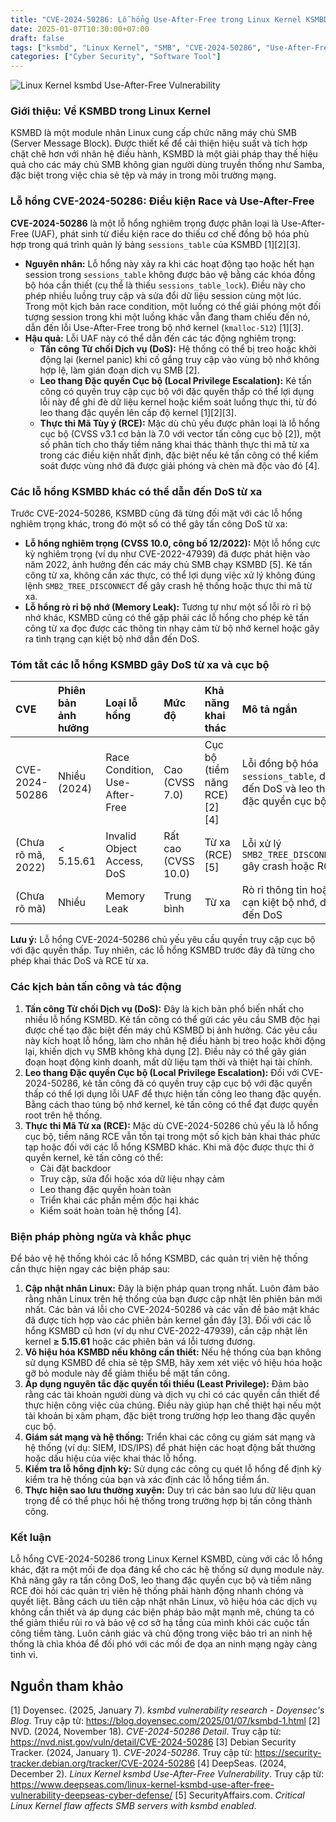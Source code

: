 ```yaml
---
title: "CVE-2024-50286: Lỗ hổng Use-After-Free trong Linux Kernel KSMBD"
date: 2025-01-07T10:30:00+07:00
draft: false
tags: ["ksmbd", "Linux Kernel", "SMB", "CVE-2024-50286", "Use-After-Free", "Race Condition", "DoS", "RCE", "vulnerability", "system security"]
categories: ["Cyber Security", "Software Tool"]
---
```


![Linux Kernel ksmbd Use-After-Free Vulnerability](/images/2025/Linux-Kernel-ksmbd-Use-After-Free-Vulnerability-DeepSeas.jpg)

### Giới thiệu: Về KSMBD trong Linux Kernel

KSMBD là một module nhân Linux cung cấp chức năng máy chủ SMB (Server Message Block). Được thiết kế để cải thiện hiệu suất và tích hợp chặt chẽ hơn với nhân hệ điều hành, KSMBD là một giải pháp thay thế hiệu quả cho các máy chủ SMB không gian người dùng truyền thống như Samba, đặc biệt trong việc chia sẻ tệp và máy in trong môi trường mạng.

### Lỗ hổng CVE-2024-50286: Điều kiện Race và Use-After-Free

**CVE-2024-50286** là một lỗ hổng nghiêm trọng được phân loại là Use-After-Free (UAF), phát sinh từ điều kiện race do thiếu cơ chế đồng bộ hóa phù hợp trong quá trình quản lý bảng `sessions_table` của KSMBD [1][2][3].

*   **Nguyên nhân:** Lỗ hổng này xảy ra khi các hoạt động tạo hoặc hết hạn session trong `sessions_table` không được bảo vệ bằng các khóa đồng bộ hóa cần thiết (cụ thể là thiếu `sessions_table_lock`). Điều này cho phép nhiều luồng truy cập và sửa đổi dữ liệu session cùng một lúc. Trong một kịch bản race condition, một luồng có thể giải phóng một đối tượng session trong khi một luồng khác vẫn đang tham chiếu đến nó, dẫn đến lỗi Use-After-Free trong bộ nhớ kernel (`kmalloc-512`) [1][3].
*   **Hậu quả:** Lỗi UAF này có thể dẫn đến các tác động nghiêm trọng:
    *   **Tấn công Từ chối Dịch vụ (DoS):** Hệ thống có thể bị treo hoặc khởi động lại (kernel panic) khi cố gắng truy cập vào vùng bộ nhớ không hợp lệ, làm gián đoạn dịch vụ SMB [2].
    *   **Leo thang Đặc quyền Cục bộ (Local Privilege Escalation):** Kẻ tấn công có quyền truy cập cục bộ với đặc quyền thấp có thể lợi dụng lỗi này để ghi đè dữ liệu kernel hoặc kiểm soát luồng thực thi, từ đó leo thang đặc quyền lên cấp độ kernel [1][2][3].
    *   **Thực thi Mã Tùy ý (RCE):** Mặc dù chủ yếu được phân loại là lỗ hổng cục bộ (CVSS v3.1 cơ bản là 7.0 với vector tấn công cục bộ [2]), một số phân tích cho thấy tiềm năng khai thác thành thực thi mã từ xa trong các điều kiện nhất định, đặc biệt nếu kẻ tấn công có thể kiểm soát được vùng nhớ đã được giải phóng và chèn mã độc vào đó [4].

### Các lỗ hổng KSMBD khác có thể dẫn đến DoS từ xa

Trước CVE-2024-50286, KSMBD cũng đã từng đối mặt với các lỗ hổng nghiêm trọng khác, trong đó một số có thể gây tấn công DoS từ xa:

*   **Lỗ hổng nghiêm trọng (CVSS 10.0, công bố 12/2022):** Một lỗ hổng cực kỳ nghiêm trọng (ví dụ như CVE-2022-47939) đã được phát hiện vào năm 2022, ảnh hưởng đến các máy chủ SMB chạy KSMBD [5]. Kẻ tấn công từ xa, không cần xác thực, có thể lợi dụng việc xử lý không đúng lệnh `SMB2_TREE_DISCONNECT` để gây crash hệ thống hoặc thực thi mã từ xa.
*   **Lỗ hổng rò rỉ bộ nhớ (Memory Leak):** Tương tự như một số lỗi rò rỉ bộ nhớ khác, KSMBD cũng có thể gặp phải các lỗ hổng cho phép kẻ tấn công từ xa đọc được các thông tin nhạy cảm từ bộ nhớ kernel hoặc gây ra tình trạng cạn kiệt bộ nhớ dẫn đến DoS.

### Tóm tắt các lỗ hổng KSMBD gây DoS từ xa và cục bộ

| CVE | Phiên bản ảnh hưởng | Loại lỗ hổng | Mức độ | Khả năng khai thác | Mô tả ngắn |
| :------------- | :----------------- | :------------------------ | :------ | :---------------------- | :-------------------------------------------------------------------------- |
| CVE-2024-50286 | Nhiều (2024) | Race Condition, Use-After-Free | Cao (CVSS 7.0) | Cục bộ (tiềm năng RCE) [2][4] | Lỗi đồng bộ hóa `sessions_table`, dẫn đến DoS và leo thang đặc quyền cục bộ |
| (Chưa rõ mã, 2022) | < 5.15.61 | Invalid Object Access, DoS | Rất cao (CVSS 10.0) | Từ xa (RCE) [5] | Lỗi xử lý `SMB2_TREE_DISCONNECT` gây crash hoặc RCE |
| (Chưa rõ mã) | Nhiều | Memory Leak | Trung bình | Từ xa | Rò rỉ thông tin hoặc cạn kiệt bộ nhớ, dẫn đến DoS |

**Lưu ý:** Lỗ hổng CVE-2024-50286 chủ yếu yêu cầu quyền truy cập cục bộ với đặc quyền thấp. Tuy nhiên, các lỗ hổng KSMBD trước đây đã từng cho phép khai thác DoS và RCE từ xa.

### Các kịch bản tấn công và tác động

1.  **Tấn công Từ chối Dịch vụ (DoS):** Đây là kịch bản phổ biến nhất cho nhiều lỗ hổng KSMBD. Kẻ tấn công có thể gửi các yêu cầu SMB độc hại được chế tạo đặc biệt đến máy chủ KSMBD bị ảnh hưởng. Các yêu cầu này kích hoạt lỗ hổng, làm cho nhân hệ điều hành bị treo hoặc khởi động lại, khiến dịch vụ SMB không khả dụng [2]. Điều này có thể gây gián đoạn hoạt động kinh doanh, mất dữ liệu tạm thời và thiệt hại tài chính.
2.  **Leo thang Đặc quyền Cục bộ (Local Privilege Escalation):** Đối với CVE-2024-50286, kẻ tấn công đã có quyền truy cập cục bộ với đặc quyền thấp có thể lợi dụng lỗi UAF để thực hiện tấn công leo thang đặc quyền. Bằng cách thao túng bộ nhớ kernel, kẻ tấn công có thể đạt được quyền root trên hệ thống.
3.  **Thực thi Mã Từ xa (RCE):** Mặc dù CVE-2024-50286 chủ yếu là lỗ hổng cục bộ, tiềm năng RCE vẫn tồn tại trong một số kịch bản khai thác phức tạp hoặc đối với các lỗ hổng KSMBD khác. Khi mã độc được thực thi ở quyền kernel, kẻ tấn công có thể:
    *   Cài đặt backdoor
    *   Truy cập, sửa đổi hoặc xóa dữ liệu nhạy cảm
    *   Leo thang đặc quyền hoàn toàn
    *   Triển khai các phần mềm độc hại khác
    *   Kiểm soát hoàn toàn hệ thống [4].

### Biện pháp phòng ngừa và khắc phục

Để bảo vệ hệ thống khỏi các lỗ hổng KSMBD, các quản trị viên hệ thống cần thực hiện ngay các biện pháp sau:

1.  **Cập nhật nhân Linux:** Đây là biện pháp quan trọng nhất. Luôn đảm bảo rằng nhân Linux trên hệ thống của bạn được cập nhật lên phiên bản mới nhất. Các bản vá lỗi cho CVE-2024-50286 và các vấn đề bảo mật khác đã được tích hợp vào các phiên bản kernel gần đây [3]. Đối với các lỗ hổng KSMBD cũ hơn (ví dụ như CVE-2022-47939), cần cập nhật lên kernel **≥ 5.15.61** hoặc các phiên bản vá lỗi tương đương.
2.  **Vô hiệu hóa KSMBD nếu không cần thiết:** Nếu hệ thống của bạn không sử dụng KSMBD để chia sẻ tệp SMB, hãy xem xét việc vô hiệu hóa hoặc gỡ bỏ module này để giảm thiểu bề mặt tấn công.
3.  **Áp dụng nguyên tắc đặc quyền tối thiểu (Least Privilege):** Đảm bảo rằng các tài khoản người dùng và dịch vụ chỉ có các quyền cần thiết để thực hiện công việc của chúng. Điều này giúp hạn chế thiệt hại nếu một tài khoản bị xâm phạm, đặc biệt trong trường hợp leo thang đặc quyền cục bộ.
4.  **Giám sát mạng và hệ thống:** Triển khai các công cụ giám sát mạng và hệ thống (ví dụ: SIEM, IDS/IPS) để phát hiện các hoạt động bất thường hoặc dấu hiệu của việc khai thác lỗ hổng.
5.  **Kiểm tra lỗ hổng định kỳ:** Sử dụng các công cụ quét lỗ hổng để định kỳ kiểm tra hệ thống của bạn và xác định các lỗ hổng tiềm ẩn.
6.  **Thực hiện sao lưu thường xuyên:** Duy trì các bản sao lưu dữ liệu quan trọng để có thể phục hồi hệ thống trong trường hợp bị tấn công thành công.

### Kết luận

Lỗ hổng CVE-2024-50286 trong Linux Kernel KSMBD, cùng với các lỗ hổng khác, đặt ra một mối đe dọa đáng kể cho các hệ thống sử dụng module này. Khả năng gây ra tấn công DoS, leo thang đặc quyền cục bộ và tiềm năng RCE đòi hỏi các quản trị viên hệ thống phải hành động nhanh chóng và quyết liệt. Bằng cách ưu tiên cập nhật nhân Linux, vô hiệu hóa các dịch vụ không cần thiết và áp dụng các biện pháp bảo mật mạnh mẽ, chúng ta có thể giảm thiểu rủi ro và bảo vệ cơ sở hạ tầng của mình khỏi các cuộc tấn công tiềm tàng. Luôn cảnh giác và chủ động trong việc bảo trì an ninh hệ thống là chìa khóa để đối phó với các mối đe dọa an ninh mạng ngày càng tinh vi.

## Nguồn tham khảo

[1] Doyensec. (2025, January 7). *ksmbd vulnerability research - Doyensec's Blog*. Truy cập từ: https://blog.doyensec.com/2025/01/07/ksmbd-1.html
[2] NVD. (2024, November 18). *CVE-2024-50286 Detail*. Truy cập từ: https://nvd.nist.gov/vuln/detail/CVE-2024-50286
[3] Debian Security Tracker. (2024, January 1). *CVE-2024-50286*. Truy cập từ: https://security-tracker.debian.org/tracker/CVE-2024-50286
[4] DeepSeas. (2024, December 2). *Linux Kernel ksmbd Use-After-Free Vulnerability*. Truy cập từ: https://www.deepseas.com/linux-kernel-ksmbd-use-after-free-vulnerability-deepseas-cyber-defense/
[5] SecurityAffairs.com. *Critical Linux Kernel flaw affects SMB servers with ksmbd enabled*.